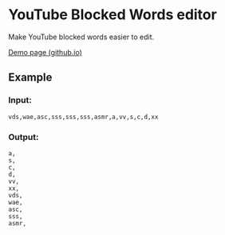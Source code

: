 # YouTube Blocked Words editor

Make YouTube blocked words easier to edit.

[Demo page (github.io)](https://joshuatapioca.github.io/blocked-words-filter/)


## Example

### Input:
```
vds,wae,asc,sss,sss,sss,asmr,a,vv,s,c,d,xx
```


### Output:
```
a,
s,
c,
d,
vv,
xx,
vds,
wae,
asc,
sss,
asmr,
```
